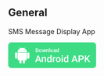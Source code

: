 ## General

SMS Message Display App

<a id="raw-url" href="apk/SMS Message Display.apk?raw=true"><img src="img/download.svg"  width="180" height=auto>
</a>


